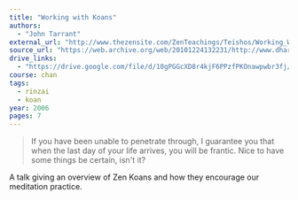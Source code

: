 ```yaml
---
title: "Working with Koans"
authors:
  - "John Tarrant"
external_url: "http://www.thezensite.com/ZenTeachings/Teishos/Working_With_Koans_Tarrant.htm"
source_url: "https://web.archive.org/web/20101224132231/http://www.dharmaweb.org/index.php/Working_with_Koans_John_Tarrant%2C_Roshi"
drive_links:
  - "https://drive.google.com/file/d/10gPGGcXD8r4kjF6PPzfPKOnawpwbr3fj/view?usp=drivesdk"
course: chan
tags:
  - rinzai
  - koan
year: 2006
pages: 7
---
```


> If you have been unable to penetrate through, I guarantee you that when the last day of your life arrives, you will be frantic.
Nice to have some things be certain, isn't it?

A talk giving an overview of Zen Koans and how they encourage our meditation practice.

